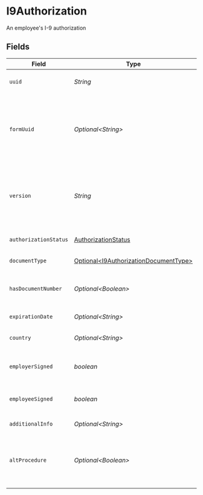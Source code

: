 # I9Authorization

An employee's I-9 authorization


## Fields

| Field                                                                                                                                                             | Type                                                                                                                                                              | Required                                                                                                                                                          | Description                                                                                                                                                       |
| ----------------------------------------------------------------------------------------------------------------------------------------------------------------- | ----------------------------------------------------------------------------------------------------------------------------------------------------------------- | ----------------------------------------------------------------------------------------------------------------------------------------------------------------- | ----------------------------------------------------------------------------------------------------------------------------------------------------------------- |
| `uuid`                                                                                                                                                            | *String*                                                                                                                                                          | :heavy_check_mark:                                                                                                                                                | The UUID of the I-9 authorization                                                                                                                                 |
| `formUuid`                                                                                                                                                        | *Optional\<String>*                                                                                                                                               | :heavy_minus_sign:                                                                                                                                                | The UUID of the Form associated with this I-9 authorization. Use this with "Employee Forms" API endpoints.                                                        |
| `version`                                                                                                                                                         | *String*                                                                                                                                                          | :heavy_check_mark:                                                                                                                                                | The current version of the object. See the [versioning guide](https://docs.gusto.com/embedded-payroll/docs/idempotency) for information on how to use this field. |
| `authorizationStatus`                                                                                                                                             | [AuthorizationStatus](../../models/components/AuthorizationStatus.md)                                                                                             | :heavy_check_mark:                                                                                                                                                | The employee's authorization status                                                                                                                               |
| `documentType`                                                                                                                                                    | [Optional\<I9AuthorizationDocumentType>](../../models/components/I9AuthorizationDocumentType.md)                                                                  | :heavy_minus_sign:                                                                                                                                                | The document's document type                                                                                                                                      |
| `hasDocumentNumber`                                                                                                                                               | *Optional\<Boolean>*                                                                                                                                              | :heavy_minus_sign:                                                                                                                                                | Whether or not a `document_number` exists for this document.                                                                                                      |
| `expirationDate`                                                                                                                                                  | *Optional\<String>*                                                                                                                                               | :heavy_minus_sign:                                                                                                                                                | The document's expiration date                                                                                                                                    |
| `country`                                                                                                                                                         | *Optional\<String>*                                                                                                                                               | :heavy_minus_sign:                                                                                                                                                | The document's country of issuance                                                                                                                                |
| `employerSigned`                                                                                                                                                  | *boolean*                                                                                                                                                         | :heavy_check_mark:                                                                                                                                                | Whether the employer has signed the Form I-9                                                                                                                      |
| `employeeSigned`                                                                                                                                                  | *boolean*                                                                                                                                                         | :heavy_check_mark:                                                                                                                                                | Whether the employee has signed the Form I-9                                                                                                                      |
| `additionalInfo`                                                                                                                                                  | *Optional\<String>*                                                                                                                                               | :heavy_minus_sign:                                                                                                                                                | Any additional notes                                                                                                                                              |
| `altProcedure`                                                                                                                                                    | *Optional\<Boolean>*                                                                                                                                              | :heavy_minus_sign:                                                                                                                                                | Whether an alternative procedure authorized by DHS to examine documents was used                                                                                  |